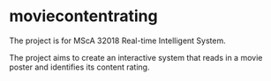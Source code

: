 # moviecontentrating

The project is for MScA 32018 Real-time Intelligent System.

The project aims to create an interactive system that reads in a movie poster and identifies its content rating.

